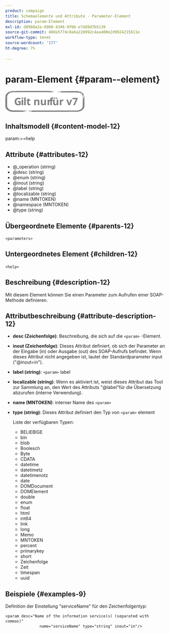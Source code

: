 ```yaml
---
product: campaign
title: Schemaelemente und Attribute - Parameter-Element
description: param-Element
exl-id: d8960a2e-6900-4346-9f06-e7dd9d7b5139
source-git-commit: 40da5774c8a6a228992c4aa400e2d9924215611e
workflow-type: tm+mt
source-wordcount: '177'
ht-degree: 7%

---
```


# param-Element {#param--element}

![](../../../assets/v7-only.svg)

## Inhaltsmodell {#content-model-12}

param:==help

## Attribute {#attributes-12}

* @_operation (string)
* @desc (string)
* @enum (string)
* @inout (string)
* @label (string)
* @localizable (string)
* @name (MNTOKEN)
* @namespace (MNTOKEN)
* @type (string)

## Übergeordnete Elemente {#parents-12}

`<parameters>`

## Untergeordnetes Element {#children-12}

`<help>`

## Beschreibung {#description-12}

Mit diesem Element können Sie einen Parameter zum Aufrufen einer SOAP-Methode definieren.

## Attributbeschreibung {#attribute-description-12}

* **desc (Zeichenfolge)**: Beschreibung, die sich auf die `<param>` -Element.
* **inout (Zeichenfolge)**: Dieses Attribut definiert, ob sich der Parameter an der Eingabe (in) oder Ausgabe (out) des SOAP-Aufrufs befindet. Wenn dieses Attribut nicht angegeben ist, lautet der Standardparameter input (&quot;@inout=in&quot;).
* **label (string)**: `<param>` label
* **localizable (string)**: Wenn es aktiviert ist, weist dieses Attribut das Tool zur Sammlung an, den Wert des Attributs &quot;@label&quot;für die Übersetzung abzurufen (interne Verwendung).
* **name (MNTOKEN)**: interner Name des `<param>`
* **type (string)**: Dieses Attribut definiert den Typ von `<param>` element

  Liste der verfügbaren Typen:

   * BELIEBIGE
   * bin
   * blob
   * Boolesch
   * Byte
   * CDATA
   * datetime
   * datetimetz
   * datetimenotz
   * date
   * DOMDocument
   * DOMElement
   * double
   * enum
   * float
   * html
   * int64
   * link
   * long
   * Memo
   * MNTOKEN
   * percent
   * primarykey
   * short
   * Zeichenfolge
   * Zeit
   * timespan
   * uuid

## Beispiele {#examples-9}

Definition der Einstellung &quot;serviceName&quot; für den Zeichenfolgentyp:

```
<param desc="Name of the information service(s) (separated with commas)"
               name="serviceName" type="string" inout="in"/>
```
